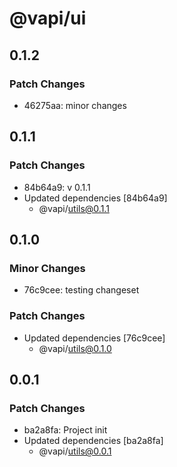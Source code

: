 # @vapi/ui

## 0.1.2

### Patch Changes

- 46275aa: minor changes

## 0.1.1

### Patch Changes

- 84b64a9: v 0.1.1
- Updated dependencies [84b64a9]
  - @vapi/utils@0.1.1

## 0.1.0

### Minor Changes

- 76c9cee: testing changeset

### Patch Changes

- Updated dependencies [76c9cee]
  - @vapi/utils@0.1.0

## 0.0.1

### Patch Changes

- ba2a8fa: Project init
- Updated dependencies [ba2a8fa]
  - @vapi/utils@0.0.1
